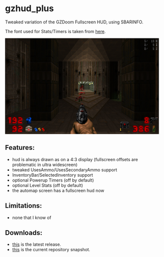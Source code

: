 # gzhud_plus

Tweaked variation of the GZDoom Fullscreen HUD, using SBARINFO.

The font used for Stats/Timers is taken from [here](https://github.com/3saster/fullscrn_huds/tree/master/fonts/oldfont).

![README](https://raw.githubusercontent.com/liPillON/gzhud_plus/main/README.png)


## Features:
- hud is always drawn as on a 4:3 display (fullscreen offsets are problematic in ultra widescreen)
- tweaked UsesAmmo/UsesSecondaryAmmo support
- InventoryBar/SelectedInventory support
- optional Powerup Timers (off by default)
- optional Level Stats (off by default)
- the automap screen has a fullscreen hud now


## Limitations:
- none that I know of


## Downloads:
- [this](https://github.com/liPillON/gzhud_plus/releases/latest) is the latest release.
- [this](https://github.com/liPillON/gzhud_plus/archive/refs/heads/main.zip) is the current repository snapshot.

